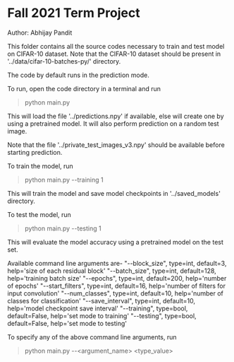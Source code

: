 # Fall 2021 Term Project 

Author: Abhijay Pandit

This folder contains all the source codes necessary to train and test model on CIFAR-10 dataset.
Note that the CIFAR-10 dataset should be present in '../data/cifar-10-batches-py/' directory.

The code by default runs in the prediction mode.

To run, open the code directory in a terminal and run
> python main.py

This will load the file '../predictions.npy' if available, else will create one by using a pretrained model.
It will also perform prediction on a random test image.

Note that the file '../private_test_images_v3.npy' should be available before starting prediction.

To train the model, run
> python main.py --training 1

This will train the model and save model checkpoints in '../saved_models' directory.

To test the model, run
> python main.py --testing 1

This will evaluate the model accuracy using a pretrained model on the test set.

Available command line arguments are-
"--block_size", type=int, default=3, help='size of each residual block'
"--batch_size", type=int, default=128, help='training batch size'
"--epochs", type=int, default=200, help='number of epochs'
"--start_filters", type=int, default=16, help='number of filters for input convolution'
"--num_classes", type=int, default=10, help='number of classes for classification'
"--save_interval", type=int, default=10, help='model checkpoint save interval'
"--training", type=bool, default=False, help='set mode to training'
"--testing", type=bool, default=False, help='set mode to testing'

To specify any of the above command line arguments, run
> python main.py --<argument_name> <type_value>
